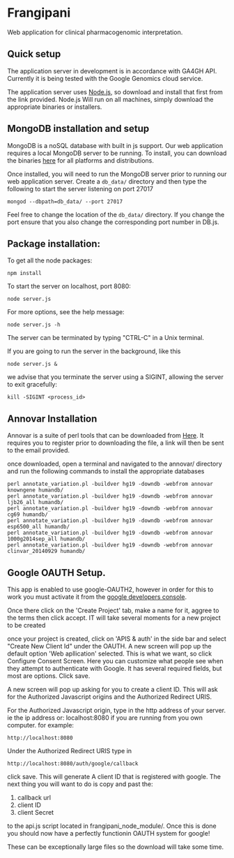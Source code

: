 Frangipani
==========

Web application for clinical pharmacogenomic interpretation.

## Quick setup

The application server in development is in accordance with GA4GH API. Currently it is being tested with the Google Genomics cloud service.

The application server uses [Node.js](http://nodejs.org/), so download and install that first from the link provided. Node.js Will run on all machines, simply download the appropriate binaries or installers.

## MongoDB installation and setup

MongoDB is a noSQL database with built in js support. Our web application requires a local MongoDB server to be running. To install, you can download the binaries [here](http://www.mongodb.org/downloads) for all platforms and distributions.

Once installed, you will need to run the MongoDB server prior to running our web application server. Create a `db_data/` directory and then type the following to start the server listening on port 27017

`mongod --dbpath=db_data/ --port 27017`


Feel free to change the location of the `db_data/` directory. If you change the port ensure that you also change
the corresponding port number in DB.js.



## Package installation:

To get all the node packages:

`npm install`

To start the server on localhost, port 8080:

`node server.js`

For more options, see the help message:

`node server.js -h`

The server can be terminated by typing "CTRL-C" in a Unix terminal.

If you are going to run the server in the background, like this

`node server.js &`

we advise that you terminate the server using a SIGINT, allowing the server to exit gracefully:

`kill -SIGINT <process_id>`


## Annovar Installation

Annovar is a suite of perl tools that can be downloaded from [Here](http://www.openbioinformatics.org/annovar/annovar_download_form.php). It requires you to register prior to downloading the file, a link will then be sent to the email provided. 

once downloaded, open a terminal and navigated to the annovar/ directory and run the following commands to install the appropriate databases


```shell
perl annotate_variation.pl -buildver hg19 -downdb -webfrom annovar knowngene humandb/
perl annotate_variation.pl -buildver hg19 -downdb -webfrom annovar ljb26_all humandb/
perl annotate_variation.pl -buildver hg19 -downdb -webfrom annovar cg69 humandb/
perl annotate_variation.pl -buildver hg19 -downdb -webfrom annovar esp6500_all humandb/
perl annotate_variation.pl -buildver hg19 -downdb -webfrom annovar 1000g2014sep_all humandb/
perl annotate_variation.pl -buildver hg19 -downdb -webfrom annovar clinvar_20140929 humandb/
```

## Google OAUTH Setup.

This app is enabled to use google-OAUTH2, however in order for this to work you must activate it from the [google developers console](https://console.developers.google.com/).

Once there click on the 'Create Project' tab, make a name for it, aggree to the terms then click accept. IT will take several moments for
a new project to be created

once your project is created, click on 'APIS & auth' in the side bar and select "Create New Client Id" under the OAUTH. A new screen will pop up the default option 'Web apllication' selected. This is what we want, so click Configure Consent Screen. Here you can customize what people see when they attempt to authenticate with Google. It has several required fields, but most are options. Click save.

A new screen will pop up asking for you to create a client ID. This will ask for the Authorized Javascript origins and the Authorized Redirect URIS.

For the Authorized Javascript origin, type in the http address of your server. ie the ip address or: localhost:8080 if you are running from you own computer. for example:

`http://localhost:8080`

Under the Authorized Redirect URIS type in

`http://localhost:8080/auth/google/callback`


click save. This will generate A client ID that is registered with google. The next thing you will want to do is copy and past the:

1. callback url
2. client ID
3. client Secret

to the api.js script located in frangipani_node_module/. Once this is done you should now have a perfectly functionin OAUTH system for google!

These can be exceptionally large files so the download will take some time.
